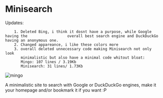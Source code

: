 # Minisearch

Updates:

        1. Deleted Bing, i think it dosnt have a purpose, while Google having the                  overall best search engine and DuckDuckGo having an anonymous one.
        2. Changed appareance, i like these colors more      
        3. overall deleted unnecessary code making Minisearch not only look       
           minimalistic but also have a minimal code whitout bloat:
           Mingo: 107 lines / 3.19Kb
           Minisearch: 31 lines/ 1.73Kb
            
![mingo](https://panfu28.neocities.org/Mini.png)

A minimalistic site to search with Google or DuckDuckGo engines, make it your homepage and/or bookmark it if you want :P

